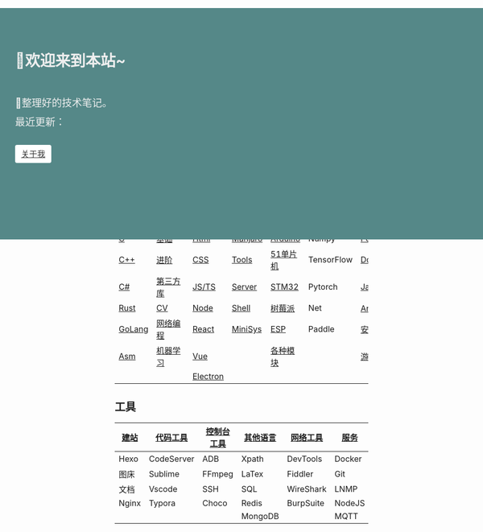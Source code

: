 <!-- 
title: 小fのNote
layout: IndexLayout
visible: true
--> 

<style>
  .markdown {
    padding: 0 20px;
  }
  .jumbotron {
    position: absolute;
    background-color: #588;
    top: 56px;
    left: 0;
    right: 0;
    padding-top: 80px;
    min-height: 380px;
    color: #eee;
  }
  .jumbotron-block {
    min-height: 400px;
  }
  .jumbotron-warpper {
    max-width: 1200px;
    padding: 0 30px;
    margin: 0 auto;
  }
  .jumbotron-title {
    font-size: 30px;
    font-weight: bold;
    padding-bottom: 20px;
  }
  .jumbotron-des {
    font-size: 1.25rem;
    line-height: 1.5;
    font-weight: 300;
    margin-bottom: 30px;
    font-family: -apple-system, BlinkMacSystemFont, "Segoe UI", Roboto, "Helvetica Neue", Arial, sans-serif, "Apple Color Emoji", "Segoe UI Emoji", "Segoe UI Symbol";
  }
  .jumbotron .jumbotron-btn {
    display: inline-block;
    color: #333;
    font-weight: 500;
    text-align: center;
    white-space: nowrap;
    vertical-align: middle;
    user-select: none;
    background-color: #fff;
    padding: .375rem .75rem;
    font-size: 1rem;
    line-height: 1.5;
    border-radius: .25rem;
    transition: color .15s ease-in-out, background-color .15s ease-in-out, border-color .15s ease-in-out, box-shadow .15s ease-in-out;
  }
  .jumbotron-btn:hover {
    background-color: #bbb;
    color: #333;
  }
  .jumbotron-btn:focus {
    outline: 0;
    box-shadow: 0 0 0 0.2rem rgba(255, 255, 255, 0.25);
  }
  .pre {
    font-family:monospace;
    margin-top: 8px;
  }
  #active {
    color: #ffffb8;
  }
</style>

<div class="jumbotron">
  <div class="jumbotron-warpper">
    <div class="jumbotron-title">🚄欢迎来到本站~</div>
    <div class="jumbotron-des">
      <br />
      🛴整理好的技术笔记。
      <br/> 
      <div class="pre"> 
      最近更新：<span id="active" onclick="window.location.href='https://github.com/fzf404/Tech_Note/commits/master'"></span>
      </div>
    </div>
    <a class="jumbotron-btn" href="#/Home/About">关于我</a>
  </div>
</div>
<div class="jumbotron-block"> </div>



| [PL](#/Lang)               | [Python](#/Python)                  | [前端](#/Web)                | [Linux](#/Linux)              | [硬件](#/HardWare/)            | [深度学习](#/DeepLearn) | 其他                               |
| ----------------------- | ----------------------------------- | ---------------------------- | ----------------------------- | ------------------------------ | ----------------------- | ---------------------------------- |
| [C](#/Lang/C)              | [基础](#/Python/1.Basic)            | [Html](#/Web/1.HTML)         | [Manjaro](#/Linux/Manjaro)    | [Arduino](#/HardWare/Arduino)  | Numpy                   | [PowerShell](#/Command/PowerShell) |
| [C++](#/Lang)           | [进阶](#/Python/2.Advance)          | [CSS](#/Web/2.CSS)           | [Tools](#/Linux/Tools)        | [51单片机](#/HardWare/51MCU)   | TensorFlow              | [Dos](#/Command/Dos)               |
| [C#](#/Lang/CSharp)     | [第三方库](#/Python/3.Package)      | [JS/TS](#/Web/3.JS)          | [Server](#/Command/Server)    | [STM32](#/HardWare/STM32)      | Pytorch                 | [Java](#/Other/Java)               |
| [Rust](/Lang/Rust) | [CV](#/Python/7.Vision) | [Node](#/Web/3.JS) | [Shell](#/Linux) | [树莓派](#/HardWare/Raspberry) | Net | [Arm汇编](#/Normal/Language) |
| [GoLang](#/Golang)      | [网络编程](#/Python/6.Network)      | [React](#/Web/5.React)       | [MiniSys](#/Linux/MakeSystem) | [ESP](#/HardWare/Esp8266) | Paddle                  | [安全](#/Security/)                |
| [Asm](#/Security/Crack) | [机器学习](#/DeepLearn) | [Vue](#/Web/4.Vue)           |               | [各种模块](#/HardWare/EleMod)  |                         | [游戏开发](/#/Others/Game)         |
|                         |                                     | [Electron](#/Web/7.Electron) |                               |                                |                         |                                    |

## 工具

| [建站](#/Others/Blog) | [代码工具](#/Tools/Code) | [控制台工具](#/Tools/Console) | [其他语言](#/Others/Language) | [网络工具](#/Tools/Network) | [服务](#/Command/Server) | [Linux工具](#/linux/Tools) |
| --------------------- | ------------------------ | ----------------------------- | ----------------------------- | --------------------------- | ------------------------ | -------------------------- |
| Hexo                  | CodeServer               | ADB                           | Xpath                         | DevTools                    | Docker                   | [推荐](#/Linux)            |
| 图床                  | Sublime                  | FFmpeg                        | LaTex                         | Fiddler                     | Git                      | zsh                        |
| 文档                  | Vscode                   | SSH                           | SQL                           | WireShark                   | LNMP                     | vim                        |
| Nginx                 | Typora                   | Choco                         | Redis                         | BurpSuite                   | NodeJS                   | ranger                     |
|                       |                          |                               | MongoDB                       |                             | MQTT                     | i3wm                       |

